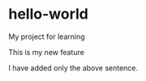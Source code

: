 # hello-world
My project for learning

This is my new feature


I have added only the above sentence.
